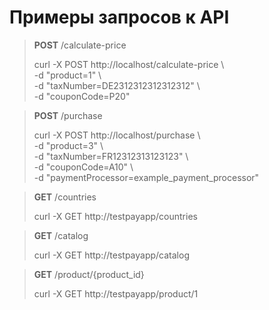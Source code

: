 # Примеры запросов к API

> **POST** /calculate-price
> 
> curl -X POST http://localhost/calculate-price \ \
> -d "product=1" \ \
> -d "taxNumber=DE2312312312312312" \ \
> -d "couponCode=P20"


> **POST** /purchase
> 
> curl -X POST http://localhost/purchase \ \
> -d "product=3" \ \
> -d "taxNumber=FR12312313123123" \ \
> -d "couponCode=A10" \ \
> -d "paymentProcessor=example_payment_processor"


> **GET** /countries
> 
> curl -X GET http://testpayapp/countries

> **GET** /catalog
> 
> curl -X GET http://testpayapp/catalog

> **GET** /product/{product_id}
> 
> curl -X GET http://testpayapp/product/1